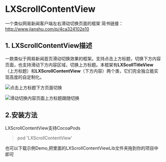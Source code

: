 # LXScrollContentView

一个类似网易新闻客户端左右滑动切换页面的框架
简书链接：http://www.jianshu.com/p/4ca324102e10

## 1. LXScrollContentView描述

一款类似于网易新闻首页滑动切换效果的框架。支持点击上方标题，切换下方内容页面，也支持滑动下方内容区域，切换上方标题。本框架有**LXScollTitleView**（上方标题）和**LXScrollContentView**（下方内容）两个类，它们完全独立能实现高度的自定制化。

![点击上方标题下方页面切换](http://upload-images.jianshu.io/upload_images/1199755-02ee15268b415156.gif?imageMogr2/auto-orient/strip)

![滑动切换内容页面上方标题跟随切换](http://upload-images.jianshu.io/upload_images/1199755-24d366a3bddb5a2a.gif?imageMogr2/auto-orient/strip)

## 2.安装方法

LXScrollContentView支持CocoaPods

>pod 'LXScrollContentView'

也可以下载示例Demo,把里面的LXScrollContentViewLib文件夹拖到你的项目中即可
